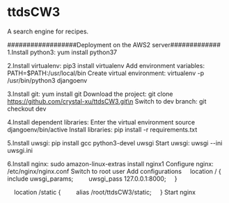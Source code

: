 # ttdsCW3
A search engine for recipes.

##################Deployment on the AWS2 server#############
1.Install python3:
yum install python37

2.Install virtualenv:
pip3 install virtualenv
Add environment variables:
PATH=$PATH:/usr/local/bin
Create virtual environment:
virtualenv -p /usr/bin/python3 djangoenv

3.Install git:
yum install git
Download the project:
git clone https://github.com/crystal-xu/ttdsCW3.git\n
Switch to dev branch:
git checkout dev

4.Install dependent libraries:
Enter the virtual environment
source djangoenv/bin/active
Install libraries:
pip install -r requirements.txt

5.Install uwsgi:
pip install gcc python3-devel uwsgi
Start uwsgi:
uwsgi --ini uwsgi.ini

6.Install nginx:
sudo amazon-linux-extras install nginx1
Configure nginx:
/etc/nginx/nginx.conf
Switch to root user
Add configurations
    location / {
        include uwsgi_params;
        uwsgi_pass 127.0.0.1:8000;
    }

    location /static {
        alias /root/ttdsCW3/static;
    }
Start nginx


